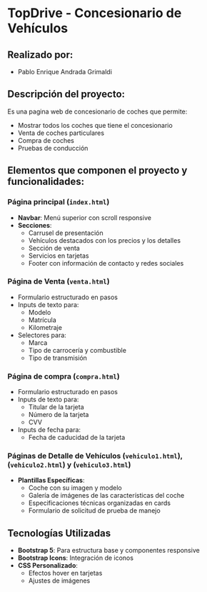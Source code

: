 # TopDrive - Concesionario de Vehículos

## Realizado por: 
- Pablo Enrique Andrada Grimaldi

## Descripción del proyecto: 
Es una pagina web de concesionario de coches que permite: 
- Mostrar todos los coches que tiene el concesionario
- Venta de coches particulares
- Compra de coches
- Pruebas de conducción

## Elementos que componen el proyecto y funcionalidades:
### Página principal (`index.html`)
- **Navbar**: Menú superior con scroll responsive
- **Secciones**:
  - Carrusel de presentación 
  - Vehículos destacados con los precios y los detalles
  - Sección de venta 
  - Servicios en tarjetas 
  - Footer con información de contacto y redes sociales

### Página de Venta (`venta.html`)
- Formulario estructurado en pasos
- Inputs de texto para:
  - Modelo
  - Matrícula
  - Kilometraje
- Selectores para:
  - Marca
  - Tipo de carrocería y combustible
  - Tipo de transmisión

### Página de compra (`compra.html`)
- Formulario estructurado en pasos
- Inputs de texto para: 
  - Titular de la tarjeta
  - Número de la tarjeta
  - CVV
- Inputs de fecha para: 
  - Fecha de caducidad de la tarjeta

### Páginas de Detalle de Vehículos (`vehiculo1.html`), (`vehiculo2.html`) y (`vehiculo3.html`)
- **Plantillas Específicas**:
  - Coche con su imagen y modelo
  - Galería de imágenes de las características del coche
  - Especificaciones técnicas organizadas en cards
  - Formulario de solicitud de prueba de manejo

## Tecnologías Utilizadas
- **Bootstrap 5**: Para estructura base y componentes responsive
- **Bootstrap Icons**: Integración de iconos 
- **CSS Personalizado**:
  - Efectos hover en tarjetas 
  - Ajustes de imágenes 